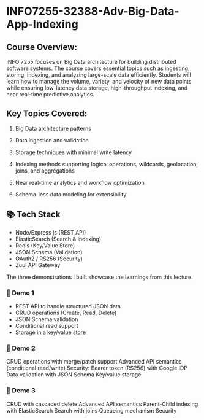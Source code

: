 # INFO7255-32388-Adv-Big-Data-App-Indexing

## Course Overview:

INFO 7255 focuses on Big Data architecture for building distributed software systems. The course covers essential topics such as ingesting, storing, indexing, and analyzing large-scale data efficiently. Students will learn how to manage the volume, variety, and velocity of new data points while ensuring low-latency data storage, high-throughput indexing, and near real-time predictive analytics.

## Key Topics Covered:

1. Big Data architecture patterns

2. Data ingestion and validation

3. Storage techniques with minimal write latency

4. Indexing methods supporting logical operations, wildcards, geolocation, joins, and aggregations

5. Near real-time analytics and workflow optimization

6. Schema-less data modeling for extensibility

## 📚 Tech Stack

* Node/Express js (REST API)
* ElasticSearch (Search & Indexing)
* Redis (Key/Value Store)
* JSON Schema (Validation)
* OAuth2 / RS256 (Security)
* Zuul API Gateway


The three demonstrations I built showcase the learnings from this lecture. 


### 📌 Demo 1 
  * REST API to handle structured JSON data
  * CRUD operations (Create, Read, Delete)
  * JSON Schema validation
  * Conditional read support
  * Storage in a key/value store

### 📌 Demo 2 
  CRUD operations with merge/patch support
  Advanced API semantics (conditional read/write)
  Security: Bearer token (RS256) with Google IDP
  Data validation with JSON Schema
  Key/value storage

### 📌 Demo 3 
  CRUD with cascaded delete
  Advanced API semantics
  Parent-Child indexing with ElasticSearch
  Search with joins
  Queueing mechanism
  Security


